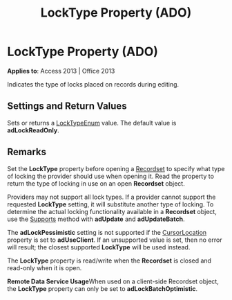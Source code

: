 ﻿---
title: LockType Property (ADO)
TOCTitle: LockType Property (ADO)
ms:assetid: 1d2622dc-6cab-1b7f-98a8-97a41d5c047f
ms:mtpsurl: https://msdn.microsoft.com/en-us/library/JJ248965(v=office.15)
ms:contentKeyID: 48543589
ms.date: 09/18/2015
mtps_version: v=office.15
---

# LockType Property (ADO)


**Applies to**: Access 2013 | Office 2013

Indicates the type of locks placed on records during editing.

## Settings and Return Values

Sets or returns a [LockTypeEnum](locktypeenum.md) value. The default value is **adLockReadOnly**.

## Remarks

Set the **LockType** property before opening a [Recordset](recordset-object-ado.md) to specify what type of locking the provider should use when opening it. Read the property to return the type of locking in use on an open **Recordset** object.

Providers may not support all lock types. If a provider cannot support the requested **LockType** setting, it will substitute another type of locking. To determine the actual locking functionality available in a **Recordset** object, use the [Supports](supports-method-ado.md) method with **adUpdate** and **adUpdateBatch**.

The **adLockPessimistic** setting is not supported if the [CursorLocation](cursorlocation-property-ado.md) property is set to **adUseClient**. If an unsupported value is set, then no error will result; the closest supported **LockType** will be used instead.

The **LockType** property is read/write when the **Recordset** is closed and read-only when it is open.

**Remote Data Service Usage**When used on a client-side Recordset object, the **LockType** property can only be set to **adLockBatchOptimistic**.

